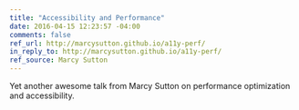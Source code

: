 ```yaml
---
title: "Accessibility and Performance"
date: 2016-04-15 12:23:57 -04:00
comments: false
ref_url: http://marcysutton.github.io/a11y-perf/
in_reply_to: http://marcysutton.github.io/a11y-perf/
ref_source: Marcy Sutton
---
```


Yet another awesome talk from Marcy Sutton on performance optimization and accessibility.